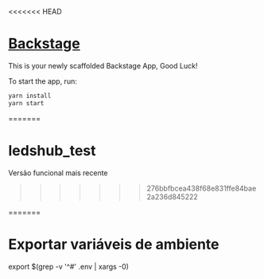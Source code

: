 <<<<<<< HEAD
# [Backstage](https://backstage.io)

This is your newly scaffolded Backstage App, Good Luck!

To start the app, run:

```sh
yarn install
yarn start
```
=======
# ledshub_test
Versão funcional mais recente
>>>>>>> 276bbfbcea438f68e831ffe84bae2a236d845222

=======
# Exportar variáveis de ambiente
export $(grep -v '^#' .env | xargs -0)
